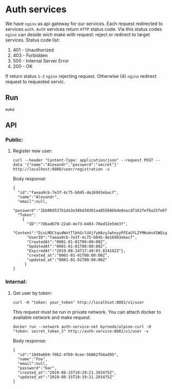 # Auth services

We have `nginx` as api gateway for our services. Each request redirected to services `auth`. `Auth` services return `HTTP` status code.  Via this status codes `nginx` can deside wich make with request: reject or redirect to target services. Status code list:

1. 401 - Unauthorized
2. 403 - Forbidden
3. 500 - Internal Server Error
4. 200 - OK

If return status `1-3` `nginx` rejecting request. Otherwise (4) `nginx` redirect request to requested servic.

## Run
```
make
```

## API

### Public:

1. Register new user:
   ```
   curl --header "Content-Type: application/json" --request POST --data '{"name":"Alexandr","password":"secret"}' http://localhost:8080/user/registration -v
   ```
   Body response:
   ```
   {
     "id":"faeaa9cb-7e3f-4c75-b045-de16903ebacf",
     "name":"Alexandr",
     "email":null,
     "password":"2bb80d537b1da3e38bd30361aa855686bde0eacd7162fef6a25fe97bf527a25b",
     "Token":
       {
         "ID":"7dbad679-22a8-4e73-b403-70ad32e5de3f",
         "Content":"DixLMDCtqudWxtTlbhGrlUXjfyHAzyJwhnyyPFEaGfLZYMHuknXIWQiqGEqkGFP",
         "UserID":"faeaa9cb-7e3f-4c75-b045-de16903ebacf",
         "CreatedAt":"0001-01-01T00:00:00Z",
         "UpdatedAt":"0001-01-01T00:00:00Z",
         "ExpiredAt":"2019-08-24T17:49:03.824192Z"},
         "created_at":"0001-01-01T00:00:00Z",
         "updated_at":"0001-01-01T00:00:00Z"
        }
   }
   ```

### Internal:
1. Get user by token:
   ```
   curl -H "token: your_token" http://localhsot:8081/v1/user
   ```
   This request must be run in private network. You can attach docker to available network and make request:
   ```
   docker run --network auth-service-net byrnedo/alpine-curl -H "token: secret_token_2" http://auth-service:8081/v1/user -v
   ```
   Body response:
   ```
   {
     "id":"1049a6b9-f0b2-4f69-9cee-56862fb8ad95",
     "name":"Foo",
     "email":null,
     "password":"bar",
     "created_at":"2019-08-15T10:19:21.203475Z",
     "updated_at":"2019-08-15T10:19:21.203475Z"
   }
   ```
